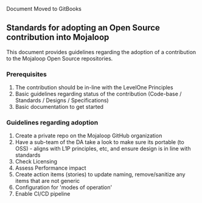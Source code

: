 Document Moved to GitBooks

## Standards for adopting an Open Source contribution into Mojaloop
This document provides guidelines regarding the adoption of a contribution to the Mojaloop Open Source repositories.

### Prerequisites
1. The contribution should be in-line with the LevelOne Principles
2. Basic guidelines regarding status of the contribution (Code-base / Standards / Designs / Specifications)
3. Basic documentation to get started

### Guidelines regarding adoption
1. Create a private repo on the Mojaloop GitHub organization
2. Have a sub-team of the DA take a look to make sure its portable (to OSS) - aligns with L1P principles, etc, and ensure design is in line with standards
3. Check Licensing
4. Assess Performance impact
5. Create action items (stories) to update naming, remove/sanitize any items that are not generic
6. Configuration for 'modes of operation'
7. Enable CI/CD pipeline
